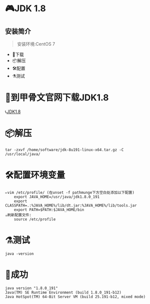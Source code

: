 # 🎮JDK 1.8
## 安装简介
> 安装环境:CentOS 7
- 🚬下载
- 📦解压
- 🛠配置
- ⚗测试
# 🚬到甲骨文官网下载JDK1.8
   📞[JDK1.8](https://www.oracle.com/java/technologies/javase/javase-jdk8-downloads.html)
# 📦解压   
    tar -zxvf /home/software/jdk-8u191-linux-x64.tar.gz -C /usr/local/java/
# 🛠配置环境变量
    ✏vim /etc/profile/ (在unset -f pathmunge下方空白处添加以下配置)
        export JAVA_HOME=/usr/java/jdk1.8.0_191
        export CLASSPATH=.:%JAVA_HOME%/lib/dt.jar:%JAVA_HOME%/lib/tools.jar  
        export PATH=$PATH:$JAVA_HOME/bin
    ☕刷新配置文件:
        source /etc/profile
# ⚗测试
    java -version
# 🌈成功
    java version "1.8.0_191"
    Java(TM) SE Runtime Environment (build 1.8.0_191-b12)
    Java HotSpot(TM) 64-Bit Server VM (build 25.191-b12, mixed mode)
        

